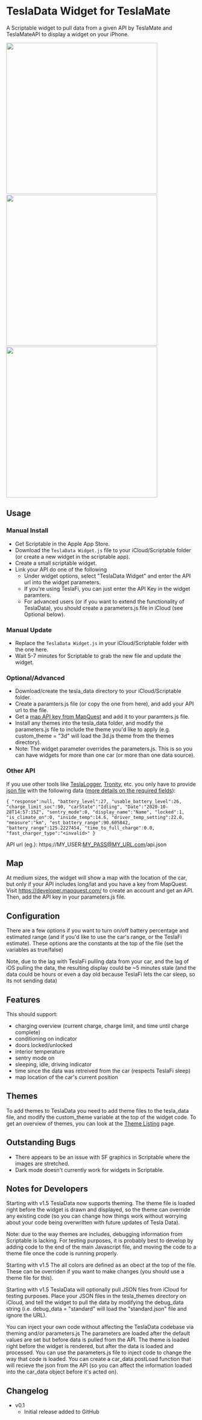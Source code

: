 # TeslaData Widget for TeslaMate
A Scriptable widget to pull data from a given API by TeslaMate and TeslaMateAPI to display a widget on your iPhone. 

<img src="documentation/screen_001.png" width="400" /> &nbsp; <img src="documentation/screen_003.png" width="400" /> &nbsp; <img src="documentation/screen_001_med.png" width="400" />

## Usage

### Manual Install

* Get Scriptable in the Apple App Store.
* Download the `TeslaData Widget.js` file to your iCloud/Scriptable folder (or create a new widget in the scriptable app).
* Create a small scriptable widget.
* Link your API do one of the following
    * Under widget options, select "TeslaData Widget" and enter the API url into the widget parameters.
    * If you're using TeslaFi, you can just enter the API Key in the widget paramters.
    * For advanced users (or if you want to extend the functionality of TeslaData), you should create a parameters.js file in iCloud (see Optional below).

### Manual Update

* Replace the `TeslaData Widget.js` in your iCloud/Scriptable folder with the one here.
* Wait 5-7 minutes for Scriptable to grab the new file and update the widget.

### Optional/Advanced
* Download/create the tesla_data directory to your iCloud/Scriptable folder.
* Create a paramters.js file (or copy the one from here), and add your API url to the file.
* Get a [map API key from MapQuest](https://developer.mapquest.com/) and add it to your paramters.js file.
* Install any themes into the tesla_data folder, and modify the parameters.js file to include the theme you'd like to apply (e.g. custom_theme = "3d" will load the 3d.js theme from the themes directory).
* Note: The widget parameter overrides the parameters.js. This is so you can have widgets for more than one car (or more than one data source).

### Other API
If you use other tools like [TeslaLogger](https://github.com/bassmaster187/TeslaLogger), [Tronity](https://tronity.io/home/5OiA7SfA), etc. you only have to provide [json file](documentation/sample.json) with the following data ([more details on the required fields](documentation/json_requirements.md)):

`
{
   "response":null,
   "battery_level":27,
   "usable_battery_level":26,
   "charge_limit_soc":90,
   "carState":"Idling",
   "Date":"2020-10-28T14:57:15Z",
   "sentry_mode":0,
   "display_name":"Name",
   "locked":1,
   "is_climate_on":0,
   "inside_temp":14.6,
   "driver_temp_setting":22.0,
   "measure":"km",
   "est_battery_range":90.605842,
   "battery_range":125.2227454,
   "time_to_full_charge":0.0,
   "fast_charger_type":"<invalid>"
}
`

API url (eg.): https://MY_USER:MY_PASS@MY_URL.com/api.json

## Map

At medium sizes, the widget will show a map with the location of the car, but only if your API includes long/lat and you have a key from MapQuest. Visit https://developer.mapquest.com/ to create an account and get an API. Then, add the API key in your parameters.js file.

## Configuration

There are a few options if you want to turn on/off battery percentage and estimated range (and if you'd like to use the car's range, or the TeslaFi estimate). These options are the constants at the top of the file (set the variables as true/false)

Note, due to the lag with TeslaFi pulling data from your car, and the lag of iOS pulling the data, the resulting display could be ~5 minutes stale (and the data could be hours or even a day old because TeslaFi lets the car sleep, so its not sending data)

## Features

This should support:
* charging overview (current charge, charge limit, and time until charge complete)
* conditioning on indicator
* doors locked/unlocked
* interior temperature
* sentry mode on
* sleeping, idle, driving indicator
* time since the data was retreived from the car (respects TeslaFi sleep)
* map location of the car's current position

## Themes

To add themes to TeslaData you need to add theme files to the tesla_data file, and modify the custom_theme variable at the top of the widget code. To get an overview of themes, you can look at the [Theme Listing](documentation/theme_listing.md) page.

## Outstanding Bugs

- There appears to be an issue with SF graphics in Scriptable where the images are stretched.
- Dark mode doesn't currently work for widgets in Scriptable.

## Notes for Developers

Starting with v1.5 TeslaData now supports theming. The theme file is loaded right before the widget is drawn and displayed, so the theme can override any existing code (so you can change how things work without worrying about your code being overwritten with future updates of Tesla Data).

Note: due to the way themes are includes, debugging information from Scriptable is lacking. For testing purposes, it is probably best to develop by adding code to the end of the main Javascript file, and moving the code to a theme file once the code is running properly.

Starting with v1.5 The all colors are defined as an obect at the top of the file. These can be overriden if you want to make changes (you should use a theme file for this).

Starting with v1.5 TeslaData will optionally pull JSON files from iCloud for testing purposes. Place your JSON files in the tesla_themes directory on iCloud, and tell the widget to pull the data by modifying the debug_data string (i.e. debug_data = "standard" will load the "standard.json" file and ignore the URL).

You can inject your own code without affecting the TeslaData codebase via theming and/or parameters.js The parameters are loaded after the default values are set but before data is pulled from the API. The theme is loaded right before the widget is rendered, but after the data is loaded and processed. You can use the parameters.js file to inject code to change the way that code is loaded. You can create a car_data.postLoad function that will recieve the json from the API (so you can affect the information loaded into the car_data object before it's acted on).


## Changelog

- v0.1 
   - Initial release added to GitHub  
